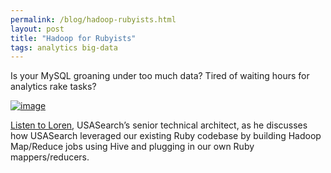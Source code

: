 ```yaml
---
permalink: /blog/hadoop-rubyists.html
layout: post
title: "Hadoop for Rubyists"
tags: analytics big-data
---
```

<p>Is your MySQL groaning under too much data? Tired of waiting hours for analytics rake tasks?</p>
<p><a href="http://pivotallabs.com/talks/150-hadoop-for-rubyists"><img class="img-polaroid" alt="image" src="http://f22818b4dfc10241d8a3-f1564c64756a8cfee25b6b19953b1d23.r31.cf2.rackcdn.com/tumblr_luckbhCakH1qid15q.png"/></a></p>
<p><a href="http://pivotallabs.com/talks/150-hadoop-for-rubyists">Listen to Loren</a>, USASearch&#8217;s senior technical architect, as he discusses how USASearch leveraged our existing Ruby codebase by building Hadoop Map/Reduce jobs using Hive and plugging in our own Ruby mappers/reducers.</p>
